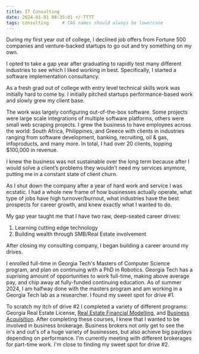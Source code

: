 ```yaml
---
title: IT Consulting
date: 2024-01-01 08:35:01 +/-TTTT
tags: consulting     # TAG names should always be lowercase
---
```


During my first year out of college, I declined job offers from Fortune 500 companies and venture-backed startups to go out and try something on my own.

I opted to take a gap year after graduating to rapidly test many different industries to see which I liked working in best. Specifically, I started a software implementation consultancy.

As a fresh grad out of college with entry level technical skills work was initially hard to come by. I initially pitched startups performance-based work and slowly grew my client base.

The work was largely configuring out-of-the-box software. Some projects were large scale integrations of multiple software platforms, others were small web scraping projects. I grew the business to have employees across the world: South Africa, Philippines, and Greece with clients in industries ranging from software development, banking, recruiting, oil & gas, infoproducts, and many more. In total, I had over 20 clients, topping $100,000 in revenue.

I knew the business was not sustainable over the long term because after I would solve a client’s problems they wouldn’t need my services anymore, putting me in a constant state of client churn.

As I shut down the company after a year of hard work and service I was ecstatic. I had a whole new frame of how businesses actually operate, what type of jobs have high turnover/burnout, what industries have the best prospects for career growth, and knew exactly what I wanted to do.

My gap year taught me that I have two raw, deep-seated career drives:
1. Learning cutting edge technology
2. Building wealth through SMB/Real Estate involvement

After closing my consulting company, I began building a career around my drives. 

I enrolled full-time in Georgia Tech's Masters of Computer Science program, and plan on continuing with a PhD in Robotics. Georgia Tech has a suprising amount of opportunities to work full-time, making above average pay, and chip away at fully-funded continuing education. As of summer 2024, I am halfway done with the masters program and am working in a Georgia Tech lab as a researcher. I found my sweet spot for drive #1.

To scratch my itch of drive #2 I completed a variety of different programs: Georgia Real Estate License, [Real Estate Financial Modelling](https://www.wallstreetprep.com/self-study-programs/real-estate-financial-modeling/), and [Business Acquisition](https://acquisitionlab.com/). After completing these courses, I knew that I wanted to be involved in business brokerage. Business brokers not only get to see the in's and out's of a huge variety of businesses, but also achieve big paydays depending on performance. I'm currently meeting with different brokerages for part-time work. I'm close to finding my sweet spot for drive #2.